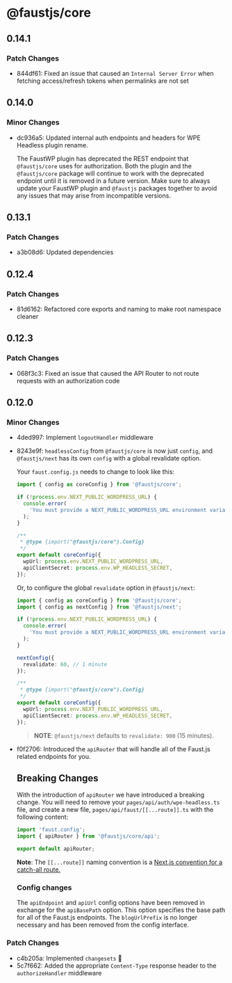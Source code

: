 # @faustjs/core

## 0.14.1

### Patch Changes

- 844df61: Fixed an issue that caused an `Internal Server Error` when fetching access/refresh tokens when permalinks are not set

## 0.14.0

### Minor Changes

- dc936a5: Updated internal auth endpoints and headers for WPE Headless plugin rename.

  The FaustWP plugin has deprecated the REST endpoint that `@faustjs/core` uses for authorization.
  Both the plugin and the `@faustjs/core` package will continue to work with the deprecated endpoint
  until it is removed in a future version. Make sure to always update your FaustWP plugin and `@faustjs`
  packages together to avoid any issues that may arise from incompatible versions.

## 0.13.1

### Patch Changes

- a3b08d6: Updated dependencies

## 0.12.4

### Patch Changes

- 81d6162: Refactored core exports and naming to make root namespace cleaner

## 0.12.3

### Patch Changes

- 068f3c3: Fixed an issue that caused the API Router to not route requests with an authorization code

## 0.12.0

### Minor Changes

- 4ded997: Implement `logoutHandler` middleware
- 8243e9f: `headlessConfig` from `@faustjs/core` is now just `config`, and `@faustjs/next` has its own `config` with a global revalidate option.

  Your `faust.config.js` needs to change to look like this:

  ```ts
  import { config as coreConfig } from '@faustjs/core';

  if (!process.env.NEXT_PUBLIC_WORDPRESS_URL) {
    console.error(
      'You must provide a NEXT_PUBLIC_WORDPRESS_URL environment variable, did you forget to load your .env.local file?',
    );
  }

  /**
   * @type {import("@faustjs/core").Config}
   */
  export default coreConfig({
    wpUrl: process.env.NEXT_PUBLIC_WORDPRESS_URL,
    apiClientSecret: process.env.WP_HEADLESS_SECRET,
  });
  ```

  Or, to configure the global `revalidate` option in `@faustjs/next`:

  ```ts
  import { config as coreConfig } from '@faustjs/core';
  import { config as nextConfig } from '@faustjs/next';

  if (!process.env.NEXT_PUBLIC_WORDPRESS_URL) {
    console.error(
      'You must provide a NEXT_PUBLIC_WORDPRESS_URL environment variable, did you forget to load your .env.local file?',
    );
  }

  nextConfig({
    revalidate: 60, // 1 minute
  });

  /**
   * @type {import("@faustjs/core").Config}
   */
  export default coreConfig({
    wpUrl: process.env.NEXT_PUBLIC_WORDPRESS_URL,
    apiClientSecret: process.env.WP_HEADLESS_SECRET,
  });
  ```

  > **NOTE**: `@faustjs/next` defaults to `revalidate: 900` (15 minutes).

- f0f2706: Introduced the `apiRouter` that will handle all of the Faust.js related endpoints for you.

  ## Breaking Changes

  With the introduction of `apiRouter` we have introduced a breaking change. You will need to remove your `pages/api/auth/wpe-headless.ts` file, and create a new file, `pages/api/faust/[[...route]].ts` with the following content:

  ```ts
  import 'faust.config';
  import { apiRouter } from '@faustjs/core/api';

  export default apiRouter;
  ```

  **Note**: The `[[...route]]` naming convention is a [Next.js convention for a catch-all route.](https://nextjs.org/docs/routing/dynamic-routes#optional-catch-all-routes)

  ### Config changes

  The `apiEndpoint` and `apiUrl` config options have been removed in exchange for the `apiBasePath` option. This option specifies the base path for all of the Faust.js endpoints. The `blogUrlPrefix` is no longer necessary and has been removed from the config interface.

### Patch Changes

- c4b205a: Implemented `changesets` 🦋
- 5c7f662: Added the appropriate `Content-Type` response header to the `authorizeHandler` middleware
